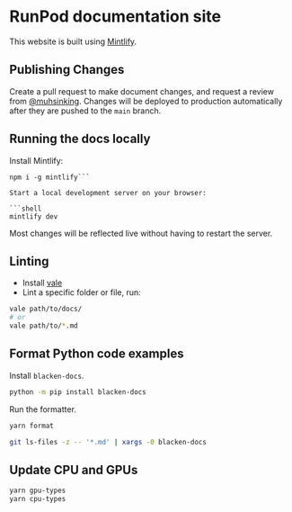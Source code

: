 # RunPod documentation site

This website is built using [Mintlify](https://mintlify.com/).

## Publishing Changes

Create a pull request to make document changes, and request a review from [@muhsinking](https://github.com/muhsinking). Changes will be deployed to production automatically after they are pushed to the `main` branch.

## Running the docs locally

Install Mintlify:

```shell
npm i -g mintlify```

Start a local development server on your browser:

```shell
mintlify dev
```

Most changes will be reflected live without having to restart the server.

## Linting

- Install [vale](https://vale.sh/docs/vale-cli/installation/)
- Lint a specific folder or file, run:

```bash
vale path/to/docs/
# or
vale path/to/*.md
```

## Format Python code examples

Install `blacken-docs`.

```bash
python -m pip install blacken-docs
```

Run the formatter.

```bash
yarn format
```

```bash
git ls-files -z -- '*.md' | xargs -0 blacken-docs
```

## Update CPU and GPUs

```bash
yarn gpu-types
yarn cpu-types
```
